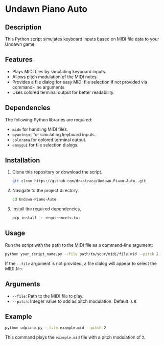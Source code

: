 # Undawn Piano Auto

## Description

This Python script simulates keyboard inputs based on MIDI file data to your Undawn game.

## Features

- Plays MIDI files by simulating keyboard inputs.
- Allows pitch modulation of the MIDI notes.
- Provides a file dialog for easy MIDI file selection if not provided via command-line arguments.
- Uses colored terminal output for better readability.

## Dependencies

The following Python libraries are required:

- `mido` for handling MIDI files.
- `pyautogui` for simulating keyboard inputs.
- `colorama` for colored terminal output.
- `easygui` for file selection dialogs.

## Installation

1. Clone this repository or download the script.

   ```bash
   git clone https://github.com/drastraea/Undawn-Piano-Auto-.git
   ```
2. Navigate to the project directory.
   ```bash
   cd Undawn-Piano-Auto
   ```
3. Install the required dependencies.
   ```bash
   pip install -r requirements.txt
   ```

## Usage
Run the script with the path to the MIDI file as a command-line argument:
```bash
python your_script_name.py --file path/to/your/midi/file.mid --pitch 2
```
If the `--file` argument is not provided, a file dialog will appear to select the MIDI file.

## Arguments
+ `--file`: Path to the MIDI file to play.
+ `--pitch`: Integer value to add as pitch modulation. Default is `0`.

## Example
```bash
python udpiano.py --file example.mid --pitch 2
```
This command plays the `example.mid` file with a pitch modulation of `2`.
